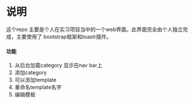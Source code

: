 # 说明


这个repo 主要是个人在实习项目当中的一个web界面。此界面完全由个人独立完成，主要使用了 bootstrap框架和toastr插件。

#### 功能

1. 从后台加载category 显示在nav bar上
2. 添加category
3. 可以添加template
4. 重命名template名字
5. 编辑模板
